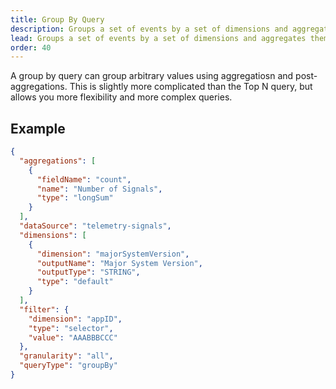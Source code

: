 ```yaml
---
title: Group By Query
description: Groups a set of events by a set of dimensions and aggregates them by a set of metrics in the TelemetryDeck Query Language.
lead: Groups a set of events by a set of dimensions and aggregates them by a set of metrics.
order: 40
---
```


A group by query can group arbitrary values using aggregatiosn and post-aggregations. This is slightly more complicated than the Top N query, but allows you more flexibility and more complex queries.

## Example

```json
{
  "aggregations": [
    {
      "fieldName": "count",
      "name": "Number of Signals",
      "type": "longSum"
    }
  ],
  "dataSource": "telemetry-signals",
  "dimensions": [
    {
      "dimension": "majorSystemVersion",
      "outputName": "Major System Version",
      "outputType": "STRING",
      "type": "default"
    }
  ],
  "filter": {
    "dimension": "appID",
    "type": "selector",
    "value": "AAABBBCCC"
  },
  "granularity": "all",
  "queryType": "groupBy"
}
```
